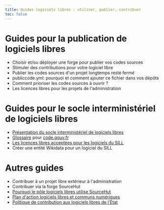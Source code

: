 ```yaml
---
title: Guides logiciels libres : utiliser, publier, contribuer
toc: false
---
```


# Guides pour la publication de logiciels libres

- Choisir et/ou déployer une forge pour publier vos codes sources
- Stimuler des contributions pour votre logiciel libre
- Publier les codes sources d'un projet longtemps resté fermé
- publiccode.yml: pourquoi et comment ajouter ce fichier dans vos dépôts
- Comment prioriser les codes sources à ouvrir ?
- Les licences libres pour les projets de l'administration

# Guides pour le socle interministériel de logiciels libres

- [Présentation du socle interministériel de logiciels libres](sill.md)
- [Glossaire](glossary.fr.md) pour [code.gouv.fr](https://code.gouv.fr)
- [Les licences libres acceptées pour les logiciels du SILL](licences-libres-dinum.md)
- Créer une entité Wikidata pour un logiciel du SILL

# Autres guides

- Contribuer à un projet libre extérieur à l'administration
- Contribuer via la forge SourceHut
- [Pourquoi le pôle logiciels libres utilise SourceHut](pourquoi-sourcehut.md)
- [Plan d'action logiciels libres et communs numériques](plan-action-logiciels-libres-communs-numeriques.md)
- [Politique de contribution aux logiciels libres de l’État](pocos/index.md)
